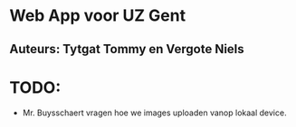 # Web App voor UZ Gent
## Auteurs: Tytgat Tommy en Vergote Niels

# TODO:
- Mr. Buysschaert vragen hoe we images uploaden vanop lokaal device.